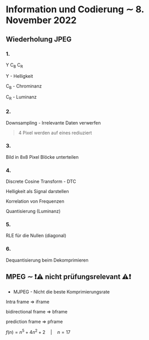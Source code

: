 # Information und Codierung $\sim$ 8. November 2022

## Wiederholung JPEG

### 1.
Y C<sub>B</sub> C<sub>R</sub>

Y - Helligkeit

C<sub>B</sub> - Chrominanz

C<sub>R</sub> - Luminanz

### 2.
Downsampling - Irrelevante Daten verwerfen

> 4 Pixel werden auf eines rediuziert

### 3.
Bild in 8x8 Pixel Blöcke unterteilen

### 4.
Discrete Cosine Transform - DTC

Helligkeit als Signal darstellen

Korrelation von Frequenzen

Quantisierung (Luminanz)

### 5.
RLE für die Nullen (diagonal)

### 6.
Dequantisierung beim Dekomprimieren


## MPEG $\sim$ :exclamation::warning: nicht prüfungsrelevant :warning::exclamation:

- MJPEG - Nicht die beste Komprimierungsrate

Intra frame $\Rightarrow$ iframe

bidirectional frame $\Rightarrow$ bframe

prediction frame $\Rightarrow$ pframe

$f(n) = n^5 + 4n^2 + 2 \quad | \quad n=17$

